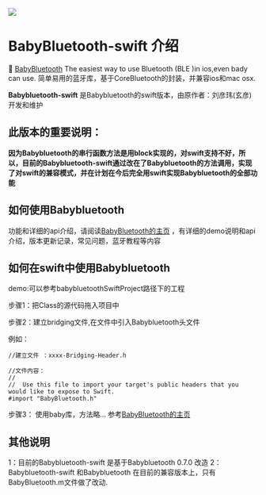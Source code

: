 ![](https://camo.githubusercontent.com/18f5e8bab350bf7ec2ab267126bbfbf3a5b65337/687474703a2f2f696d616765732e6a756d70706f2e636f6d2f75706c6f6164732f42616279426c7565746f6f74685f6c6f676f2e706e67)

# BabyBluetooth-swift 介绍

:baby: [BabyBluetooth][BabyBluetooth] The easiest way to use Bluetooth (BLE )in ios,even bady can use. 简单易用的蓝牙库，基于CoreBluetooth的封装，并兼容ios和mac osx.

**Babybluetooth-swift** 是Babybluetooth的swift版本，由原作者：刘彦玮(玄彦) 开发和维护

## 此版本的重要说明：

**因为Babybluetooth的串行函数方法是用block实现的，对swift支持不好，所以，目前的Babybluetooth-swift通过改在了Babybluetooth的方法调用，实现了对swift的兼容模式，并在计划在今后完全用swift实现Babybluetooth的全部功能**


## 如何使用Babybluetooth

功能和详细的api介绍，请阅读[BabyBluetooth的主页][BabyBluetooth] ，有详细的demo说明和api介绍，版本更新记录，常见问题，蓝牙教程等内容

##  如何在swift中使用Babybluetooth

demo:可以参考babybluetoothSwiftProject路径下的工程

步骤1：把Class的源代码拖入项目中

步骤2：建立bridging文件,在文件中引入Babybluetooth头文件

例如：
````
//建立文件 ：xxxx-Bridging-Header.h

//文件内容：
//
//  Use this file to import your target's public headers that you would like to expose to Swift.
#import "BabyBluetooth.h"

````

步骤3： 使用baby库，方法略... 参考[BabyBluetooth的主页][BabyBluetooth] 

##  其他说明

1：目前的Babybluetooth-swift 是基于Babybluetooth 0.7.0 改造
2：Babybluetooth-swift 和Babybluetooth 在目前的兼容版本上，只有BabyBluetooth.m文件做了改动.





 











[BabyBluetooth]:https://github.com/coolnameismy/BabyBluetooth
